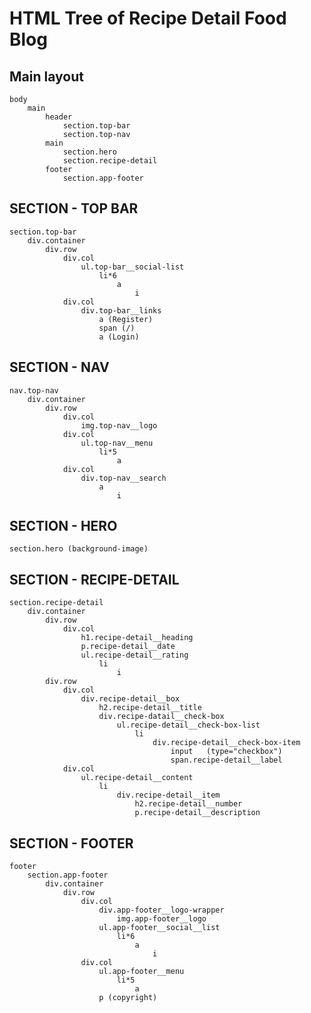 #   HTML Tree of Recipe Detail Food Blog
##  Main layout
    body
        main
            header
                section.top-bar
                section.top-nav
            main
                section.hero
                section.recipe-detail
            footer
                section.app-footer

##  SECTION - TOP BAR
    section.top-bar
        div.container
            div.row
                div.col
                    ul.top-bar__social-list
                        li*6
                            a
                                i
                div.col
                    div.top-bar__links
                        a (Register)
                        span (/)
                        a (Login)

##  SECTION - NAV
    nav.top-nav
        div.container
            div.row
                div.col
                    img.top-nav__logo
                div.col
                    ul.top-nav__menu
                        li*5
                            a   
                div.col
                    div.top-nav__search
                        a
                            i

##  SECTION - HERO
    section.hero (background-image)

##  SECTION - RECIPE-DETAIL
    section.recipe-detail
        div.container
            div.row
                div.col
                    h1.recipe-detail__heading
                    p.recipe-detail__date
                    ul.recipe-detail__rating
                        li
                            i  
            div.row
                div.col
                    div.recipe-detail__box
                        h2.recipe-detail__title
                        div.recipe-datail__check-box
                            ul.recipe-detail__check-box-list
                                li
                                    div.recipe-detail__check-box-item
                                        input   (type="checkbox")
                                        span.recipe-detail__label
                div.col
                    ul.recipe-detail__content
                        li
                            div.recipe-detail__item
                                h2.recipe-detail__number
                                p.recipe-detail__description 


##  SECTION - FOOTER
    footer
        section.app-footer
            div.container
                div.row
                    div.col
                        div.app-footer__logo-wrapper
                            img.app-footer__logo
                        ul.app-footer__social__list
                            li*6
                                a
                                    i
                    div.col
                        ul.app-footer__menu
                            li*5
                                a
                        p (copyright)